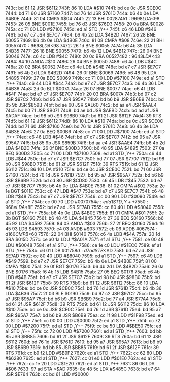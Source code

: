 743c: bd 61 12  JSR    $6112
743f: 86 10     LDA    #$10
7441: bd ce 0c  JSR    $CE0C
7444: bd 71 60  JSR    $7160
7447: bd 76 1d  JSR    $761D
744a: b6 4b 0e  LDA    $4B0E
744d: 81 04     CMPA   #$04
744f: 22 13     BHI    $0028
7451: 96 98     LDA    <$98
7453: 26 05     BNE    $001E
7455: bd 76 d3  JSR    $76D3
7458: 20 0a     BRA    $0028
745a: cc 71 00  LDD    #$7100
745d: ed a1     STD    ,Y++
745f: c6 46     LDB    #$46
7461: bd e7 c7  JSR    $E7C7
7464: b6 4b 2d  LDA    $4B2D
7467: 26 28     BNE    $0055
7469: b6 4b 0e  LDA    $4B0E
746c: 81 08     CMPA   #$08
746e: 22 21     BHI    $0055
7470: 96 98     LDA    <$98
7472: 26 1d     BNE    $0055
7474: b6 4b 35  LDA    $4B35
7477: 26 18     BNE    $0055
7479: b6 4b 12  LDA    $4B12
747c: 26 04     BNE    $0046
747e: c6 4c     LDB    #$4C
7480: 20 0c     BRA    $0052
7482: 96 43     LDA    <$43
7484: 84 10     ANDA   #$10
7486: 26 04     BNE    $0050
7488: c6 4c     LDB    #$4C
748a: 20 02     BRA    $0052
748c: c6 4e     LDB    #$4E
748e: bd e7 c7  JSR    $E7C7
7491: b6 4b 2d  LDA    $4B2D
7494: 26 0f     BNE    $0069
7496: b6 48 95  LDA    $4895
7499: 27 0a     BEQ    $0069
749b: cc 71 00  LDD    #$7100
749e: ed a1     STD    ,Y++
74a0: c6 44     LDB    #$44
74a2: bd e7 c7  JSR    $E7C7
74a5: b6 4b 36  LDA    $4B36
74a8: 2d 0c     BLT    $007A
74aa: 26 07     BNE    $0077
74ac: c6 4f     LDB    #$4F
74ae: bd e7 c7  JSR    $E7C7
74b1: 20 03     BRA    $007A
74b3: bd 97 c2  JSR    $97C2
74b6: bd 95 a7  JSR    $95A7
74b9: bd b6 b9  JSR    $B6B9
74bc: bd 85 9b  JSR    $859B
74bf: bd ae 60  JSR    $AE60
74c2: bd aa e4  JSR    $AAE4
74c5: bd b0 71  JSR    $B071
74c8: bd ae bd  JSR    $AEBD
74cb: bd ad af  JSR    $ADAF
74ce: bd 98 b0  JSR    $98B0
74d1: bd 61 2f  JSR    $612F
74d4: 39        RTS
74d5: bd 61 12  JSR    $6112
74d8: 86 10     LDA    #$10
74da: bd ce 0c  JSR    $CE0C
74dd: bd 71 60  JSR    $7160
74e0: bd 76 1d  JSR    $761D
74e3: b6 4b 3e  LDA    $4B3E
74e6: 27 0a     BEQ    $00B6
74e8: cc 71 00  LDD    #$7100
74eb: ed a1     STD    ,Y++
74ed: c6 46     LDB    #$46
74ef: bd e7 c7  JSR    $E7C7
74f2: bd 95 a7  JSR    $95A7
74f5: bd 85 9b  JSR    $859B
74f8: bd aa e4  JSR    $AAE4
74fb: b6 4b 2d  LDA    $4B2D
74fe: 26 0f     BNE    $00D3
7500: b6 48 95  LDA    $4895
7503: 27 0a     BEQ    $00D3
7505: cc 71 00  LDD    #$7100
7508: ed a1     STD    ,Y++
750a: c6 44     LDB    #$44
750c: bd e7 c7  JSR    $E7C7
750f: bd 77 07  JSR    $7707
7512: bd 98 b0  JSR    $98B0
7515: bd 61 2f  JSR    $612F
7518: 39        RTS
7519: bd 61 12  JSR    $6112
751c: 86 10     LDA    #$10
751e: bd ce 0c  JSR    $CE0C
7521: bd 71 60  JSR    $7160
7524: bd 76 1d  JSR    $761D
7527: bd 95 a7  JSR    $95A7
752a: bd b6 b9  JSR    $B6B9
752d: bd cd 80  JSR    $CD80
7530: c6 45     LDB    #$45
7532: bd e7 c7  JSR    $E7C7
7535: b6 4b 0e  LDA    $4B0E
7538: 81 02     CMPA   #$02
753a: 2e 1e     BGT    $011E
753c: c6 47     LDB    #$47
753e: bd e7 c7  JSR    $E7C7
7541: c6 48     LDB    #$48
7543: bd e7 c7  JSR    $E7C7
7546: cc 00 90  LDD    #$0090
7549: ed a1     STD    ,Y++
754b: cc 00 70  LDD    #$0070
754e: ed a1     STD    ,Y++
7550: 96 8e     LDA    <$8E
7552: bd e7 ad  JSR    $E7AD
7555: cc 80 40  LDD    #$8040
7558: ed a1     STD    ,Y++
755a: b6 4b 0e  LDA    $4B0E
755d: 81 01     CMPA   #$01
755f: 2e 3b     BGT    $0160
7561: b6 48 45  LDA    $4845
7564: 27 36     BEQ    $0160
7566: b6 45 92  LDA    $4592
7569: 84 03     ANDA   #$03
756b: 27 2f     BEQ    $0160
756d: f6 45 93  LDB    $4593
7570: c4 03     ANDB   #$03
7572: cb 06     ADDB   #$06
7574: d1 60     CMPB   <$60
7576: 22 04     BHI    $0140
7578: c6 4a     LDB    #$4A
757a: 20 1d     BRA    $015D
757c: ce a0 1a  LDU    #$A01A
757f: ef a1     STU    ,Y++
7581: ce 00 48  LDU    #$0048
7584: ef a1     STU    ,Y++
7586: ce 1e c0  LDU    #$1EC0
7589: ef a1     STU    ,Y++
758b: c6 01     LDB    #$01
758d: d7 ad     STB    <$AD
758f: bd e7 ad  JSR    $E7AD
7592: cc 80 40  LDD    #$8040
7595: ed a1     STD    ,Y++
7597: c6 49     LDB    #$49
7599: bd e7 c7  JSR    $E7C7
759c: b6 4b 0e  LDA    $4B0E
759f: 81 00     CMPA   #$00
75a1: 2e 0f     BGT    $0176
75a3: b6 4b 2d  LDA    $4B2D
75a6: 26 0a     BNE    $0176
75a8: f6 4b 15  LDB    $4B15
75ab: 27 05     BEQ    $0176
75ad: c6 4b     LDB    #$4B
75af: bd e7 c7  JSR    $E7C7
75b2: bd 98 b0  JSR    $98B0
75b5: bd 61 2f  JSR    $612F
75b8: 39        RTS
75b9: bd 61 12  JSR    $6112
75bc: 86 10     LDA    #$10
75be: bd ce 0c  JSR    $CE0C
75c1: bd 76 1d  JSR    $761D
75c4: b6 4b 36  LDA    $4B36
75c7: 2f 03     BLE    $0190
75c9: bd 97 c2  JSR    $97C2
75cc: bd 95 a7  JSR    $95A7
75cf: bd b6 b9  JSR    $B6B9
75d2: bd 77 a4  JSR    $77A4
75d5: bd 61 2f  JSR    $612F
75d8: 39        RTS
75d9: bd 61 12  JSR    $6112
75dc: 86 10     LDA    #$10
75de: bd ce 0c  JSR    $CE0C
75e1: bd 76 1d  JSR    $761D
75e4: bd 95 a7  JSR    $95A7
75e7: bd b6 b9  JSR    $B6B9
75ea: cc 1f 98  LDD    #$1F98
75ed: ed a1     STD    ,Y++
75ef: cc 00 00  LDD    #$0000
75f2: ed a1     STD    ,Y++
75f4: cc 72 00  LDD    #$7200
75f7: ed a1     STD    ,Y++
75f9: cc be 50  LDD    #$BE50
75fc: ed a1     STD    ,Y++
75fe: cc 72 00  LDD    #$7200
7601: ed a1     STD    ,Y++
7603: bd bb 85  JSR    $BB85
7606: bd 61 2f  JSR    $612F
7609: 39        RTS
760a: bd 61 12  JSR    $6112
760d: bd 76 1d  JSR    $761D
7610: bd 95 a7  JSR    $95A7
7613: bd b6 b9  JSR    $B6B9
7616: bd bb 85  JSR    $BB85
7619: bd 61 2f  JSR    $612F
761c: 39        RTS
761d: cc b9 f2  LDD    #$B9F2
7620: ed a1     STD    ,Y++
7622: cc 62 80  LDD    #$6280
7625: ed a1     STD    ,Y++
7627: cc 01 e0  LDD    #$01E0
762a: ed a1     STD    ,Y++
762c: cc 1e 20  LDD    #$1E20
762f: ed a1     STD    ,Y++
7631: 86 06     LDA    #$06
7633: 97 ad     STA    <$AD
7635: 8e 48 5c  LDX    #$485C
7638: bd e7 64  JSR    $E764
763b: cc bd 61  LDD    #$0000
